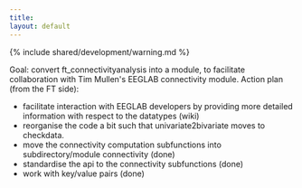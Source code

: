```yaml
---
title:
layout: default
---
```


{% include shared/development/warning.md %}

Goal: convert ft_connectivityanalysis into a module, to facilitate collaboration with Tim Mullen's EEGLAB connectivity module.
Action plan (from the FT side):

*  facilitate interaction with EEGLAB developers by providing more detailed information with respect to the datatypes (wiki)
*  reorganise the code a bit such that univariate2bivariate moves to checkdata.
*  move the connectivity computation subfunctions into subdirectory/module connectivity (done)
*  standardise the api to the connectivity subfunctions (done)
*  work with key/value pairs (done)
